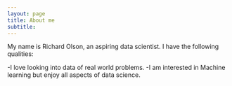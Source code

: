 ```yaml
---
layout: page
title: About me
subtitle: 
---
```


My name is Richard Olson, an aspiring data scientist. I have the following qualities:


-I love looking into data of real world problems.
-I am interested in Machine learning but enjoy all aspects of data science.


